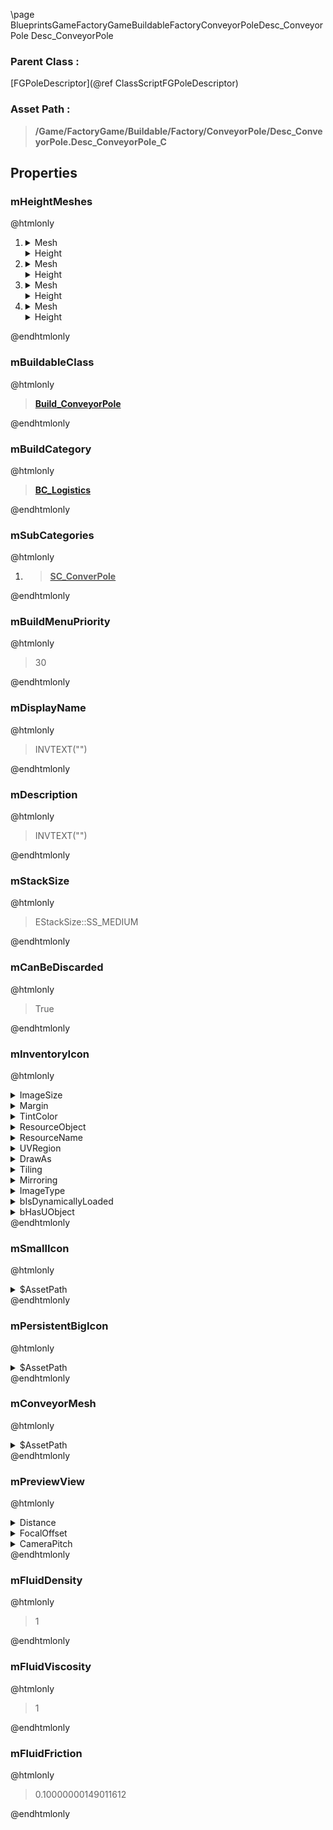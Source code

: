\page BlueprintsGameFactoryGameBuildableFactoryConveyorPoleDesc_ConveyorPole Desc_ConveyorPole
### Parent Class :
[FGPoleDescriptor](@ref ClassScriptFGPoleDescriptor)
### Asset Path :
<b><blockquote>/Game/FactoryGame/Buildable/Factory/ConveyorPole/Desc_ConveyorPole.Desc_ConveyorPole_C</blockquote></b>
## Properties

### mHeightMeshes
@htmlonly
<ol>
<li>
<details>
 <summary>Mesh</summary>
<details>
 <summary>$AssetPath</summary>
<b><a href="_blueprints_game_factory_game_buildable_factory_conveyor_pole_mesh_s_m__conveyor_pole_01.html"><blockquote>SM_ConveyorPole_01</blockquote></a></b>
</details>
</details>
<details>
 <summary>Height</summary>
<blockquote>100</blockquote>
</details>
</li>
<li>
<details>
 <summary>Mesh</summary>
<details>
 <summary>$AssetPath</summary>
<b><a href="_blueprints_game_factory_game_buildable_factory_conveyor_pole_mesh_s_m__conveyor_pole_02.html"><blockquote>SM_ConveyorPole_02</blockquote></a></b>
</details>
</details>
<details>
 <summary>Height</summary>
<blockquote>300</blockquote>
</details>
</li>
<li>
<details>
 <summary>Mesh</summary>
<details>
 <summary>$AssetPath</summary>
<b><a href="_blueprints_game_factory_game_buildable_factory_conveyor_pole_mesh_s_m__conveyor_pole_03.html"><blockquote>SM_ConveyorPole_03</blockquote></a></b>
</details>
</details>
<details>
 <summary>Height</summary>
<blockquote>500</blockquote>
</details>
</li>
<li>
<details>
 <summary>Mesh</summary>
<details>
 <summary>$AssetPath</summary>
<b><a href="_blueprints_game_factory_game_buildable_factory_conveyor_pole_mesh_s_m__conveyor_pole_04.html"><blockquote>SM_ConveyorPole_04</blockquote></a></b>
</details>
</details>
<details>
 <summary>Height</summary>
<blockquote>700</blockquote>
</details>
</li>
</ol>
@endhtmlonly

### mBuildableClass
@htmlonly
<b><a href="_blueprints_game_factory_game_buildable_factory_conveyor_pole_build__conveyor_pole.html"><blockquote>Build_ConveyorPole</blockquote></a></b>
@endhtmlonly

### mBuildCategory
@htmlonly
<b><a href="_blueprints_game_factory_game_interface_u_i_in_game_build_menu_build_categories_b_c__logistics.html"><blockquote>BC_Logistics</blockquote></a></b>
@endhtmlonly

### mSubCategories
@htmlonly
<ol>
<li>
<b><a href="_blueprints_game_factory_game_interface_u_i_in_game_build_menu_build_categories_sub__transport_s_c__conver_pole.html"><blockquote>SC_ConverPole</blockquote></a></b>
</li>
</ol>
@endhtmlonly

### mBuildMenuPriority
@htmlonly
<blockquote>30</blockquote>
@endhtmlonly

### mDisplayName
@htmlonly
<blockquote>INVTEXT("")</blockquote>
@endhtmlonly

### mDescription
@htmlonly
<blockquote>INVTEXT("")</blockquote>
@endhtmlonly

### mStackSize
@htmlonly
<blockquote>EStackSize::SS_MEDIUM</blockquote>
@endhtmlonly

### mCanBeDiscarded
@htmlonly
<blockquote>True</blockquote>
@endhtmlonly

### mInventoryIcon
@htmlonly
<details>
 <summary>ImageSize</summary>
<details>
 <summary>X</summary>
<blockquote>256</blockquote>
</details>
<details>
 <summary>Y</summary>
<blockquote>256</blockquote>
</details>
</details>
<details>
 <summary>Margin</summary>
<details>
 <summary>Left</summary>
<blockquote>0</blockquote>
</details>
<details>
 <summary>Top</summary>
<blockquote>0</blockquote>
</details>
<details>
 <summary>Right</summary>
<blockquote>0</blockquote>
</details>
<details>
 <summary>Bottom</summary>
<blockquote>0</blockquote>
</details>
</details>
<details>
 <summary>TintColor</summary>
<details>
 <summary>SpecifiedColor</summary>
<details>
 <summary>R</summary>
<blockquote>1</blockquote>
</details>
<details>
 <summary>G</summary>
<blockquote>1</blockquote>
</details>
<details>
 <summary>B</summary>
<blockquote>1</blockquote>
</details>
<details>
 <summary>A</summary>
<blockquote>1</blockquote>
</details>
</details>
<details>
 <summary>ColorUseRule</summary>
<blockquote>0</blockquote>
</details>
</details>
<details>
 <summary>ResourceObject</summary>
<details>
 <summary>$Empty</summary>
<blockquote>True</blockquote>
</details>
</details>
<details>
 <summary>ResourceName</summary>
<blockquote>None</blockquote>
</details>
<details>
 <summary>UVRegion</summary>
<details>
 <summary>Min</summary>
<details>
 <summary>X</summary>
<blockquote>0</blockquote>
</details>
<details>
 <summary>Y</summary>
<blockquote>0</blockquote>
</details>
</details>
<details>
 <summary>Max</summary>
<details>
 <summary>X</summary>
<blockquote>0</blockquote>
</details>
<details>
 <summary>Y</summary>
<blockquote>0</blockquote>
</details>
</details>
<details>
 <summary>bIsValid</summary>
<blockquote>0</blockquote>
</details>
</details>
<details>
 <summary>DrawAs</summary>
<blockquote>3</blockquote>
</details>
<details>
 <summary>Tiling</summary>
<blockquote>0</blockquote>
</details>
<details>
 <summary>Mirroring</summary>
<blockquote>0</blockquote>
</details>
<details>
 <summary>ImageType</summary>
<blockquote>0</blockquote>
</details>
<details>
 <summary>bIsDynamicallyLoaded</summary>
<blockquote>False</blockquote>
</details>
<details>
 <summary>bHasUObject</summary>
<blockquote>False</blockquote>
</details>
@endhtmlonly

### mSmallIcon
@htmlonly
<details>
 <summary>$AssetPath</summary>
<b><a href="_blueprints_game_factory_game_buildable_factory_conveyor_pole_u_i_icon_desc__conveyor_pole_256.html"><blockquote>IconDesc_ConveyorPole_256</blockquote></a></b>
</details>
@endhtmlonly

### mPersistentBigIcon
@htmlonly
<details>
 <summary>$AssetPath</summary>
<b><a href="_blueprints_game_factory_game_buildable_factory_conveyor_pole_u_i_icon_desc__conveyor_pole_512.html"><blockquote>IconDesc_ConveyorPole_512</blockquote></a></b>
</details>
@endhtmlonly

### mConveyorMesh
@htmlonly
<details>
 <summary>$AssetPath</summary>
<b><a href="_blueprints_game_factory_game_buildable_factory_conveyor_pole_mesh_s_m__conveyor_pole_01.html"><blockquote>SM_ConveyorPole_01</blockquote></a></b>
</details>
@endhtmlonly

### mPreviewView
@htmlonly
<details>
 <summary>Distance</summary>
<blockquote>150</blockquote>
</details>
<details>
 <summary>FocalOffset</summary>
<details>
 <summary>X</summary>
<blockquote>0</blockquote>
</details>
<details>
 <summary>Y</summary>
<blockquote>0</blockquote>
</details>
<details>
 <summary>Z</summary>
<blockquote>40</blockquote>
</details>
</details>
<details>
 <summary>CameraPitch</summary>
<blockquote>-25</blockquote>
</details>
@endhtmlonly

### mFluidDensity
@htmlonly
<blockquote>1</blockquote>
@endhtmlonly

### mFluidViscosity
@htmlonly
<blockquote>1</blockquote>
@endhtmlonly

### mFluidFriction
@htmlonly
<blockquote>0.10000000149011612</blockquote>
@endhtmlonly

